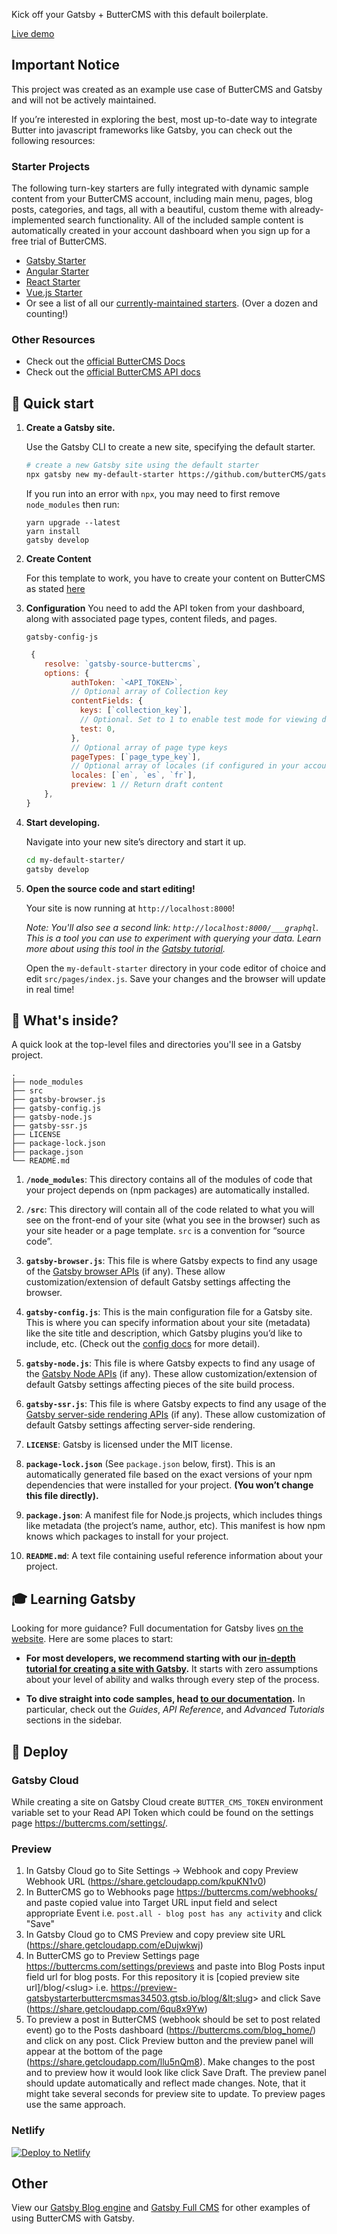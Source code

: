 Kick off your Gatsby + ButterCMS with this default boilerplate. 

[Live demo](https://gatsby-starter-buttercms.netlify.com/)

## Important Notice
This project was created as an example use case of ButterCMS and Gatsby and will not be actively maintained. 

If you’re interested in exploring the best, most up-to-date way to integrate Butter into javascript frameworks like Gatsby, you can check out the following resources:

### Starter Projects

The following turn-key starters are fully integrated with dynamic sample content from your ButterCMS account, including main menu, pages, blog posts, categories, and tags, all with a beautiful, custom theme with already-implemented search functionality. All of the included sample content is automatically created in your account dashboard when you sign up for a free trial of ButterCMS.
- [Gatsby Starter](https://buttercms.com/starters/gatsbyjs-starter-project/)
- [Angular Starter](https://buttercms.com/starters/angular-starter-project/)
- [React Starter](https://buttercms.com/starters/react-starter-project/)
- [Vue.js Starter](https://buttercms.com/starters/vuejs-starter-project/)
- Or see a list of all our [currently-maintained starters](https://buttercms.com/starters/). (Over a dozen and counting!)

### Other Resources
- Check out the [official ButterCMS Docs](https://buttercms.com/docs/)
- Check out the [official ButterCMS API docs](https://buttercms.com/docs/api/)



## 🚀 Quick start

1.  **Create a Gatsby site.**

    Use the Gatsby CLI to create a new site, specifying the default starter.

    ```sh
    # create a new Gatsby site using the default starter
    npx gatsby new my-default-starter https://github.com/butterCMS/gatsby-starter-buttercms
    ```
    
    If you run into an error with `npx`, you may need to first remove `node_modules` then run:
    
    ```
    yarn upgrade --latest
    yarn install
    gatsby develop
    ```
    

2. **Create Content**
   
   For this template to work, you have to create your content on ButterCMS
   as stated [here](https://buttercms.com/docs/api-client/gatsbyjs)

2. **Configuration**
    You need to add the API token from your dashboard, along with associated
    page types, content fileds, and pages.

    `gatsby-config-js`

    ```js
     {
        resolve: `gatsby-source-buttercms`,
        options: {
              authToken: `<API_TOKEN>`,
              // Optional array of Collection key 
              contentFields: {
                keys: [`collection_key`],
                // Optional. Set to 1 to enable test mode for viewing draft content.
                test: 0,
              },
              // Optional array of page type keys
              pageTypes: [`page_type_key`],
              // Optional array of locales (if configured in your account)
              locales: [`en`, `es`, `fr`],
              preview: 1 // Return draft content
        },
    }
    ```

1.  **Start developing.**

    Navigate into your new site’s directory and start it up.

    ```sh
    cd my-default-starter/
    gatsby develop
    ```

1.  **Open the source code and start editing!**

    Your site is now running at `http://localhost:8000`!

    _Note: You'll also see a second link: _`http://localhost:8000/___graphql`_. This is a tool you can use to experiment with querying your data. Learn more about using this tool in the [Gatsby tutorial](https://www.gatsbyjs.org/tutorial/part-five/#introducing-graphiql)._

    Open the `my-default-starter` directory in your code editor of choice and edit `src/pages/index.js`. Save your changes and the browser will update in real time!

## 🧐 What's inside?

A quick look at the top-level files and directories you'll see in a Gatsby project.

    .
    ├── node_modules
    ├── src
    ├── gatsby-browser.js
    ├── gatsby-config.js
    ├── gatsby-node.js
    ├── gatsby-ssr.js
    ├── LICENSE
    ├── package-lock.json
    ├── package.json
    └── README.md

1.  **`/node_modules`**: This directory contains all of the modules of code that your project depends on (npm packages) are automatically installed.

2.  **`/src`**: This directory will contain all of the code related to what you will see on the front-end of your site (what you see in the browser) such as your site header or a page template. `src` is a convention for “source code”.

3.  **`gatsby-browser.js`**: This file is where Gatsby expects to find any usage of the [Gatsby browser APIs](https://www.gatsbyjs.org/docs/browser-apis/) (if any). These allow customization/extension of default Gatsby settings affecting the browser.

4.  **`gatsby-config.js`**: This is the main configuration file for a Gatsby site. This is where you can specify information about your site (metadata) like the site title and description, which Gatsby plugins you’d like to include, etc. (Check out the [config docs](https://www.gatsbyjs.org/docs/gatsby-config/) for more detail).

5.  **`gatsby-node.js`**: This file is where Gatsby expects to find any usage of the [Gatsby Node APIs](https://www.gatsbyjs.org/docs/node-apis/) (if any). These allow customization/extension of default Gatsby settings affecting pieces of the site build process.

6.  **`gatsby-ssr.js`**: This file is where Gatsby expects to find any usage of the [Gatsby server-side rendering APIs](https://www.gatsbyjs.org/docs/ssr-apis/) (if any). These allow customization of default Gatsby settings affecting server-side rendering.

7.  **`LICENSE`**: Gatsby is licensed under the MIT license.

8. **`package-lock.json`** (See `package.json` below, first). This is an automatically generated file based on the exact versions of your npm dependencies that were installed for your project. **(You won’t change this file directly).**

9. **`package.json`**: A manifest file for Node.js projects, which includes things like metadata (the project’s name, author, etc). This manifest is how npm knows which packages to install for your project.

10. **`README.md`**: A text file containing useful reference information about your project.

## 🎓 Learning Gatsby

Looking for more guidance? Full documentation for Gatsby lives [on the website](https://www.gatsbyjs.org/). Here are some places to start:

- **For most developers, we recommend starting with our [in-depth tutorial for creating a site with Gatsby](https://www.gatsbyjs.org/tutorial/).** It starts with zero assumptions about your level of ability and walks through every step of the process.

- **To dive straight into code samples, head [to our documentation](https://www.gatsbyjs.org/docs/).** In particular, check out the _Guides_, _API Reference_, and _Advanced Tutorials_ sections in the sidebar.

## 💫 Deploy

### Gatsby Cloud
While creating a site on Gatsby Cloud create `BUTTER_CMS_TOKEN` environment variable set to your Read API Token which could be found on the settings page https://buttercms.com/settings/.

### Preview
1. In Gatsby Cloud go to Site Settings -> Webhook and copy Preview Webhook URL (https://share.getcloudapp.com/kpuKN1v0)
2. In ButterCMS go to Webhooks page https://buttercms.com/webhooks/ and paste copied value into Target URL input field and select appropriate Event i.e. `post.all - blog post has any activity` and click "Save"
3. In Gatsby Cloud go to CMS Preview and copy preview site URL (https://share.getcloudapp.com/eDujwkwj)
4. In ButterCMS go to Preview Settings page https://buttercms.com/settings/previews and paste into Blog Posts input field url for blog posts. For this repository it is [copied preview site url]/blog/&lt;slug&gt; i.e. https://preview-gatsbystarterbuttercmsmas34503.gtsb.io/blog/&lt;slug&gt; and click Save (https://share.getcloudapp.com/6qu8x9Yw)
5. To preview a post in ButterCMS (webhook should be set to post related event) go to the Posts dashboard (https://buttercms.com/blog_home/) and click on any post. Click Preview button and the preview panel will appear at the bottom of the page (https://share.getcloudapp.com/llu5nQm8). Make changes to the post and to preview how it would look like click Save Draft. The preview panel should update automatically and reflect made changes. Note, that it might take several seconds for preview site to update. To preview pages use the same approach.

### Netlify
[![Deploy to Netlify](https://www.netlify.com/img/deploy/button.svg)](https://app.netlify.com/start/deploy?repository=https://github.com/butterCMS/gatsby-starter-buttercms)



## Other

View our [Gatsby Blog engine](https://buttercms.com/gatsbyjs-blog-engine/) and [Gatsby Full CMS](https://buttercms.com/gatsbyjs-cms/) for other examples of using ButterCMS with Gatsby.
